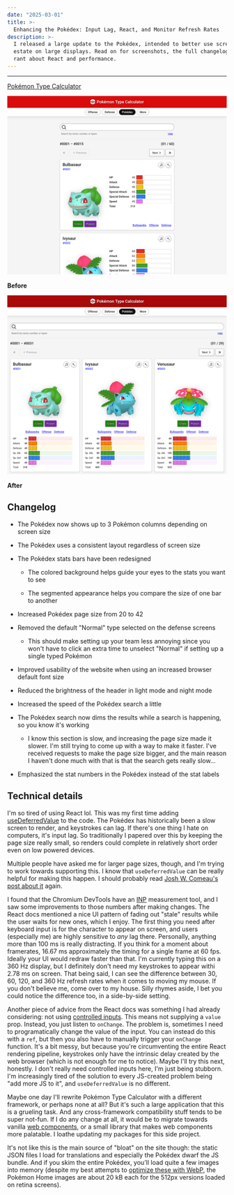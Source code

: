 ```yaml
---
date: "2025-03-01"
title: >-
  Enhancing the Pokédex: Input Lag, React, and Monitor Refresh Rates
description: >-
  I released a large update to the Pokédex, intended to better use screen real
  estate on large displays. Read on for screenshots, the full changelog, and a
  rant about React and performance.
---
```


---

[Pokémon Type Calculator](https://www.pkmn.help/)

![](./assets/dex-old.webp)

**Before**

![](./assets/dex-new.webp)

**After**

## Changelog

- The Pokédex now shows up to 3 Pokémon columns depending on screen size

- The Pokédex uses a consistent layout regardless of screen size

- The Pokédex stats bars have been redesigned

  - The colored background helps guide your eyes to the stats you want to see

  - The segmented appearance helps you compare the size of one bar to another

- Increased Pokédex page size from 20 to 42

- Removed the default "Normal" type selected on the defense screens

  - This should make setting up your team less annoying since you won't have to
    click an extra time to unselect "Normal" if setting up a single typed
    Pokémon

- Improved usability of the website when using an increased browser default font
  size

- Reduced the brightness of the header in light mode and night mode

- Increased the speed of the Pokédex search a little

- The Pokédex search now dims the results while a search is happening, so you
  know it's working

  - I know this section is slow, and increasing the page size made it slower.
    I'm still trying to come up with a way to make it faster. I've received
    requests to make the page size bigger, and the main reason I haven't done
    much with that is that the search gets really slow...

- Emphasized the stat numbers in the Pokédex instead of the stat labels

## Technical details

I'm so tired of using React lol. This was my first time adding
[useDeferredValue](https://react.dev/reference/react/useDeferredValue) to the
code. The Pokédex has historically been a slow screen to render, and keystrokes
can lag. If there's one thing I hate on computers, it's input lag. So
traditionally I papered over this by keeping the page size really small, so
renders could complete in relatively short order even on low powered devices.

Multiple people have asked me for larger page sizes, though, and I'm trying to
work towards supporting this. I know that `useDeferredValue` can be really
helpful for making this happen. I should probably read
[Josh W. Comeau's post about it](https://www.joshwcomeau.com/react/use-deferred-value/)
again.

I found that the Chromium DevTools have an [INP](https://web.dev/articles/inp)
measurement tool, and I saw some improvements to those numbers after making
changes. The React docs mentioned a nice UI pattern of fading out "stale"
results while the user waits for new ones, which I enjoy. The first thing you
need after keyboard input is for the character to appear on screen, and users
(especially me) are highly sensitive to _any_ lag there. Personally, anything
more than 100 ms is really distracting. If you think for a moment about
framerates, 16.67 ms approximately the timing for a single frame at 60 fps.
Ideally your UI would redraw faster than that. I'm currently typing this on a
360 Hz display, but I definitely don't need my keystrokes to appear withi 2.78
ms on screen. That being said, I can see the difference between 30, 60, 120, and
360 Hz refresh rates when it comes to moving my mouse. If you don't believe me,
come over to my house. Silly rhymes aside, I bet you could notice the difference
too, in a side-by-side setting.

Another piece of advice from the React docs was something I had already
considering: not using
[controlled inputs](https://react.dev/reference/react-dom/components/input#controlling-an-input-with-a-state-variable).
This means not supplying a `value` prop. Instead, you just listen to `onChange`.
The problem is, sometimes I need to programatically change the value of the
input. You can instead do this with a `ref`, but then you also have to manually
trigger your `onChange` function. It's a bit messy, but because you're
circumventing the entire React rendering pipeline, keystrokes only have the
intrinsic delay created by the web browser (which is not enough for me to
notice). Maybe I'll try this next, honestly. I don't really need controlled
inputs here, I'm just being stubborn. I'm increasingly tired of the solution to
every JS-created problem being "add more JS to it", and `useDeferredValue` is no
different.

Maybe one day I'll rewrite Pokémon Type Calculator with a different framework,
or perhaps none at all? But it's such a large application that this is a
grueling task. And any cross-framework compatibility stuff tends to be super
not-fun. If I do any change at all, it would be to migrate towards vanilla
[web components](https://developer.mozilla.org/en-US/docs/Web/API/Web_components),
or a small library that makes web components more palatable. I loathe updating
my packages for this side project.

It's not like this is the main source of "bloat" on the site though: the static
JSON files I load for translations and especially the Pokédex dwarf the JS
bundle. And if you skim the entire Pokédex, you'll load quite a few images into
memory (despite my best attempts to
[optimize these with WebP](/blog/2025/imagemagick), the Pokémon Home images are
about 20 kB each for the 512px versions loaded on retina screens).
